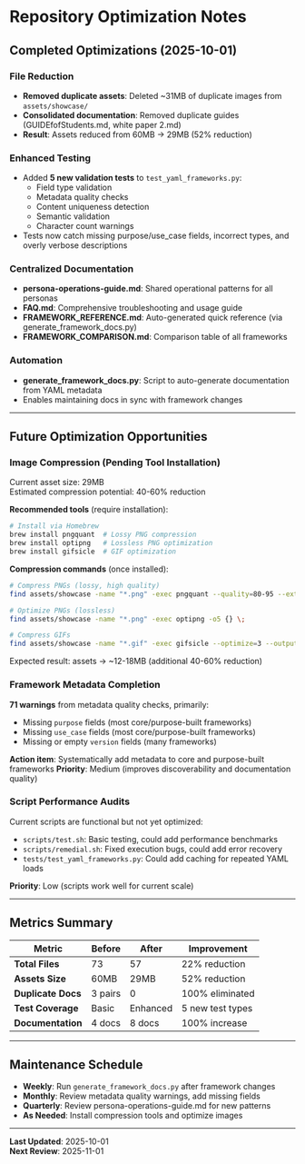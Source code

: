 # Repository Optimization Notes

## Completed Optimizations (2025-10-01)

### File Reduction
- **Removed duplicate assets**: Deleted ~31MB of duplicate images from `assets/showcase/`
- **Consolidated documentation**: Removed duplicate guides (GUIDEfofStudents.md, white paper 2.md)
- **Result**: Assets reduced from 60MB → 29MB (52% reduction)

### Enhanced Testing
- Added **5 new validation tests** to `test_yaml_frameworks.py`:
  - Field type validation
  - Metadata quality checks  
  - Content uniqueness detection
  - Semantic validation
  - Character count warnings
- Tests now catch missing purpose/use_case fields, incorrect types, and overly verbose descriptions

### Centralized Documentation
- **persona-operations-guide.md**: Shared operational patterns for all personas
- **FAQ.md**: Comprehensive troubleshooting and usage guide
- **FRAMEWORK_REFERENCE.md**: Auto-generated quick reference (via generate_framework_docs.py)
- **FRAMEWORK_COMPARISON.md**: Comparison table of all frameworks

### Automation
- **generate_framework_docs.py**: Script to auto-generate documentation from YAML metadata
- Enables maintaining docs in sync with framework changes

---

## Future Optimization Opportunities

### Image Compression (Pending Tool Installation)
Current asset size: 29MB  
Estimated compression potential: 40-60% reduction

**Recommended tools** (require installation):
```bash
# Install via Homebrew
brew install pngquant  # Lossy PNG compression
brew install optipng   # Lossless PNG optimization  
brew install gifsicle  # GIF optimization
```

**Compression commands** (once installed):
```bash
# Compress PNGs (lossy, high quality)
find assets/showcase -name "*.png" -exec pngquant --quality=80-95 --ext .png --force {} \;

# Optimize PNGs (lossless)
find assets/showcase -name "*.png" -exec optipng -o5 {} \;

# Compress GIFs
find assets/showcase -name "*.gif" -exec gifsicle --optimize=3 --output={} {} \;
```

Expected result: assets → ~12-18MB (additional 40-60% reduction)

### Framework Metadata Completion
**71 warnings** from metadata quality checks, primarily:
- Missing `purpose` fields (most core/purpose-built frameworks)
- Missing `use_case` fields (most core/purpose-built frameworks)  
- Missing or empty `version` fields (many frameworks)

**Action item**: Systematically add metadata to core and purpose-built frameworks
**Priority**: Medium (improves discoverability and documentation quality)

### Script Performance Audits
Current scripts are functional but not yet optimized:
- `scripts/test.sh`: Basic testing, could add performance benchmarks
- `scripts/remedial.sh`: Fixed execution bugs, could add error recovery
- `tests/test_yaml_frameworks.py`: Could add caching for repeated YAML loads

**Priority**: Low (scripts work well for current scale)

---

## Metrics Summary

| Metric | Before | After | Improvement |
|--------|--------|-------|-------------|
| **Total Files** | 73 | 57 | 22% reduction |
| **Assets Size** | 60MB | 29MB | 52% reduction |
| **Duplicate Docs** | 3 pairs | 0 | 100% eliminated |
| **Test Coverage** | Basic | Enhanced | 5 new test types |
| **Documentation** | 4 docs | 8 docs | 100% increase |

---

## Maintenance Schedule

- **Weekly**: Run `generate_framework_docs.py` after framework changes
- **Monthly**: Review metadata quality warnings, add missing fields
- **Quarterly**: Review persona-operations-guide.md for new patterns
- **As Needed**: Install compression tools and optimize images

---

**Last Updated**: 2025-10-01  
**Next Review**: 2025-11-01
